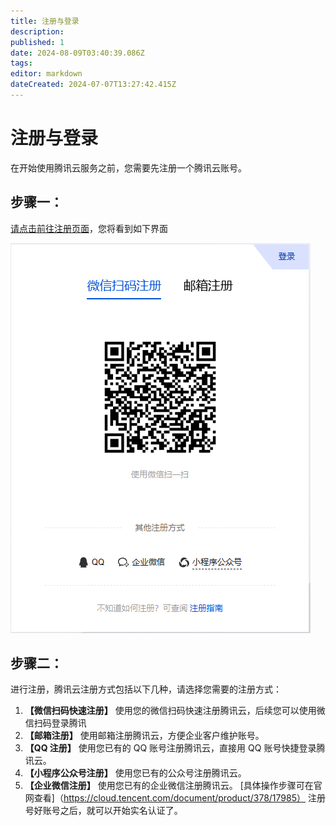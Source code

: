 ```yaml
---
title: 注册与登录
description: 
published: 1
date: 2024-08-09T03:40:39.086Z
tags: 
editor: markdown
dateCreated: 2024-07-07T13:27:42.415Z
---
```


# 注册与登录
在开始使用腾讯云服务之前，您需要先注册一个腾讯云账号。
## 步骤一：
[请点击前往注册页面](https://cloud.tencent.com/register?&s_url=https%3A%2F%2Fconsole.cloud.tencent.com%2F)，您将看到如下界面

![注册账号.png](/注册账号.png)
## 步骤二：
进行注册，腾讯云注册方式包括以下几种，请选择您需要的注册方式：
1. **【微信扫码快速注册】** 使用您的微信扫码快速注册腾讯云，后续您可以使用微信扫码登录腾讯
1. **【邮箱注册】** 使用邮箱注册腾讯云，方便企业客户维护账号。
1. **【QQ 注册】** 使用您已有的 QQ 账号注册腾讯云，直接用 QQ 账号快捷登录腾讯云。
1. **【小程序公众号注册】** 使用您已有的公众号注册腾讯云。
1. **【企业微信注册】** 使用您已有的企业微信注册腾讯云。
[具体操作步骤可在官网查看]（https://cloud.tencent.com/document/product/378/17985）
注册号好账号之后，就可以开始实名认证了。